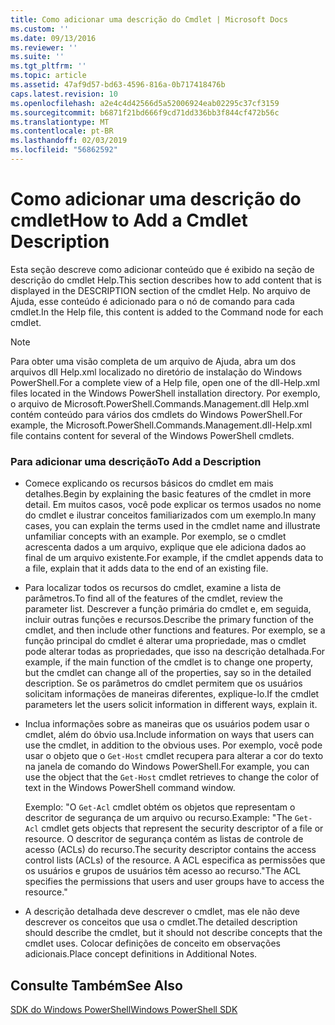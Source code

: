 ```yaml
---
title: Como adicionar uma descrição do Cmdlet | Microsoft Docs
ms.custom: ''
ms.date: 09/13/2016
ms.reviewer: ''
ms.suite: ''
ms.tgt_pltfrm: ''
ms.topic: article
ms.assetid: 47af9d57-bd63-4596-816a-0b717418476b
caps.latest.revision: 10
ms.openlocfilehash: a2e4c4d42566d5a52006924eab02295c37cf3159
ms.sourcegitcommit: b6871f21bd666f9cd71dd336bb3f844cf472b56c
ms.translationtype: MT
ms.contentlocale: pt-BR
ms.lasthandoff: 02/03/2019
ms.locfileid: "56862592"
---
```

# <a name="how-to-add-a-cmdlet-description"></a><span data-ttu-id="4c15c-102">Como adicionar uma descrição do cmdlet</span><span class="sxs-lookup"><span data-stu-id="4c15c-102">How to Add a Cmdlet Description</span></span>

<span data-ttu-id="4c15c-103">Esta seção descreve como adicionar conteúdo que é exibido na seção de descrição do cmdlet Help.</span><span class="sxs-lookup"><span data-stu-id="4c15c-103">This section describes how to add content that is displayed in the DESCRIPTION section of the cmdlet Help.</span></span> <span data-ttu-id="4c15c-104">No arquivo de Ajuda, esse conteúdo é adicionado para o nó de comando para cada cmdlet.</span><span class="sxs-lookup"><span data-stu-id="4c15c-104">In the Help file, this content is added to the Command node for each cmdlet.</span></span>

> [!NOTE]
> <span data-ttu-id="4c15c-105">Para obter uma visão completa de um arquivo de Ajuda, abra um dos arquivos dll Help.xml localizado no diretório de instalação do Windows PowerShell.</span><span class="sxs-lookup"><span data-stu-id="4c15c-105">For a complete view of a Help file, open one of the dll-Help.xml files located in the Windows PowerShell installation directory.</span></span> <span data-ttu-id="4c15c-106">Por exemplo, o arquivo de Microsoft.PowerShell.Commands.Management.dll Help.xml contém conteúdo para vários dos cmdlets do Windows PowerShell.</span><span class="sxs-lookup"><span data-stu-id="4c15c-106">For example, the Microsoft.PowerShell.Commands.Management.dll-Help.xml file contains content for several of the Windows PowerShell cmdlets.</span></span>

### <a name="to-add-a-description"></a><span data-ttu-id="4c15c-107">Para adicionar uma descrição</span><span class="sxs-lookup"><span data-stu-id="4c15c-107">To Add a Description</span></span>

- <span data-ttu-id="4c15c-108">Comece explicando os recursos básicos do cmdlet em mais detalhes.</span><span class="sxs-lookup"><span data-stu-id="4c15c-108">Begin by explaining the basic features of the cmdlet in more detail.</span></span> <span data-ttu-id="4c15c-109">Em muitos casos, você pode explicar os termos usados no nome do cmdlet e ilustrar conceitos familiarizados com um exemplo.</span><span class="sxs-lookup"><span data-stu-id="4c15c-109">In many cases, you can explain the terms used in the cmdlet name and illustrate unfamiliar concepts with an example.</span></span> <span data-ttu-id="4c15c-110">Por exemplo, se o cmdlet acrescenta dados a um arquivo, explique que ele adiciona dados ao final de um arquivo existente.</span><span class="sxs-lookup"><span data-stu-id="4c15c-110">For example, if the cmdlet appends data to a file, explain that it adds data to the end of an existing file.</span></span>

- <span data-ttu-id="4c15c-111">Para localizar todos os recursos do cmdlet, examine a lista de parâmetros.</span><span class="sxs-lookup"><span data-stu-id="4c15c-111">To find all of the features of the cmdlet, review the parameter list.</span></span> <span data-ttu-id="4c15c-112">Descrever a função primária do cmdlet e, em seguida, incluir outras funções e recursos.</span><span class="sxs-lookup"><span data-stu-id="4c15c-112">Describe the primary function of the cmdlet, and then include other functions and features.</span></span> <span data-ttu-id="4c15c-113">Por exemplo, se a função principal do cmdlet é alterar uma propriedade, mas o cmdlet pode alterar todas as propriedades, que isso na descrição detalhada.</span><span class="sxs-lookup"><span data-stu-id="4c15c-113">For example, if the main function of the cmdlet is to change one property, but the cmdlet can change all of the properties, say so in the detailed description.</span></span> <span data-ttu-id="4c15c-114">Se os parâmetros do cmdlet permitem que os usuários solicitam informações de maneiras diferentes, explique-lo.</span><span class="sxs-lookup"><span data-stu-id="4c15c-114">If the cmdlet parameters let the users solicit information in different ways, explain it.</span></span>

- <span data-ttu-id="4c15c-115">Inclua informações sobre as maneiras que os usuários podem usar o cmdlet, além do óbvio usa.</span><span class="sxs-lookup"><span data-stu-id="4c15c-115">Include information on ways that users can use the cmdlet, in addition to the obvious uses.</span></span> <span data-ttu-id="4c15c-116">Por exemplo, você pode usar o objeto que o `Get-Host` cmdlet recupera para alterar a cor do texto na janela de comando do Windows PowerShell.</span><span class="sxs-lookup"><span data-stu-id="4c15c-116">For example, you can use the object that the `Get-Host` cmdlet retrieves to change the color of text in the Windows PowerShell command window.</span></span>

  <span data-ttu-id="4c15c-117">Exemplo:  "O `Get-Acl` cmdlet obtém os objetos que representam o descritor de segurança de um arquivo ou recurso.</span><span class="sxs-lookup"><span data-stu-id="4c15c-117">Example:  "The `Get-Acl` cmdlet gets objects that represent the security descriptor of a file or resource.</span></span> <span data-ttu-id="4c15c-118">O descritor de segurança contém as listas de controle de acesso (ACLs) do recurso.</span><span class="sxs-lookup"><span data-stu-id="4c15c-118">The security descriptor contains the access control lists (ACLs) of the resource.</span></span> <span data-ttu-id="4c15c-119">A ACL especifica as permissões que os usuários e grupos de usuários têm acesso ao recurso."</span><span class="sxs-lookup"><span data-stu-id="4c15c-119">The ACL specifies the permissions that users and user groups have to access the resource."</span></span>

- <span data-ttu-id="4c15c-120">A descrição detalhada deve descrever o cmdlet, mas ele não deve descrever os conceitos que usa o cmdlet.</span><span class="sxs-lookup"><span data-stu-id="4c15c-120">The detailed description should describe the cmdlet, but it should not describe concepts that the cmdlet uses.</span></span> <span data-ttu-id="4c15c-121">Colocar definições de conceito em observações adicionais.</span><span class="sxs-lookup"><span data-stu-id="4c15c-121">Place concept definitions in Additional Notes.</span></span>

## <a name="see-also"></a><span data-ttu-id="4c15c-122">Consulte Também</span><span class="sxs-lookup"><span data-stu-id="4c15c-122">See Also</span></span>

[<span data-ttu-id="4c15c-123">SDK do Windows PowerShell</span><span class="sxs-lookup"><span data-stu-id="4c15c-123">Windows PowerShell SDK</span></span>](../windows-powershell-reference.md)
